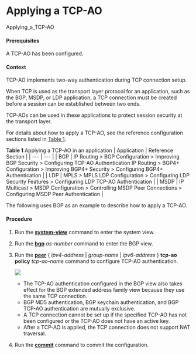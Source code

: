 Applying a TCP-AO
=================

Applying_a_TCP-AO

#### Prerequisites

A TCP-AO has been configured.


#### Context

TCP-AO implements two-way authentication during TCP connection setup.

When TCP is used as the transport layer protocol for an application, such as the BGP, MSDP, or LDP application, a TCP connection must be created before a session can be established between two ends.

TCP-AOs can be used in these applications to protect session security at the transport layer.

For details about how to apply a TCP-AO, see the reference configuration sections listed in [Table 1](#EN-US_TASK_0000001086078520__table565131515447).

**Table 1** Applying a TCP-AO in an application
| Application | Reference Section |
| --- | --- |
| BGP | IP Routing > BGP Configuration > Improving BGP Security > Configuring TCP-AO Authentication  IP Routing > BGP4+ Configuration > Improving BGP4+ Security > Configuring BGP4+ Authentication |
| LDP | MPLS > MPLS LDP Configuration > Configuring LDP Security Features > Configuring LDP TCP-AO Authentication |
| MSDP | IP Multicast > MSDP Configuration > Controlling MSDP Peer Connections > Configuring MSDP Peer Authentication |

The following uses BGP as an example to describe how to apply a TCP-AO.


#### Procedure

1. Run the [**system-view**](cmdqueryname=system-view) command to enter the system view.
2. Run the [**bgp**](cmdqueryname=bgp) *as-number* command to enter the BGP view.
3. Run the [**peer**](cmdqueryname=peer) { *ipv4-address* | *group-name* | *ipv6-address* } **tcp-ao** **policy** *tcp-ao-name* command to configure TCP-AO authentication.
   
   ![](../../../../public_sys-resources/note_3.0-en-us.png) 
   * The TCP-AO authentication configured in the BGP view also takes effect for the BGP extended address family view because they use the same TCP connection.
   * BGP MD5 authentication, BGP keychain authentication, and BGP TCP-AO authentication are mutually exclusive.
   * A TCP connection cannot be set up if the specified TCP-AO has not been configured or the TCP-AO does not have an active key.
   * After a TCP-AO is applied, the TCP connection does not support NAT traversal.
4. Run the [**commit**](cmdqueryname=commit) command to commit the configuration.